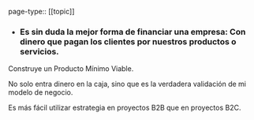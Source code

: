 page-type:: [[topic]]
- ### Es sin duda la mejor forma de financiar una empresa: Con dinero que pagan los clientes por nuestros productos o servicios.

Construye un Producto Mínimo Viable.

No solo entra dinero en la caja, sino que es la verdadera validación de mi modelo de negocio.

Es más fácil utilizar estrategia en proyectos B2B que en proyectos B2C.


